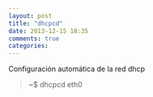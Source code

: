 ```yaml
---
layout: post
title: "dhcpcd"
date: 2013-12-15 18:35
comments: true
categories: 
---
```

Configuración automática de la red dhcp

>~$ dhcpcd eth0

